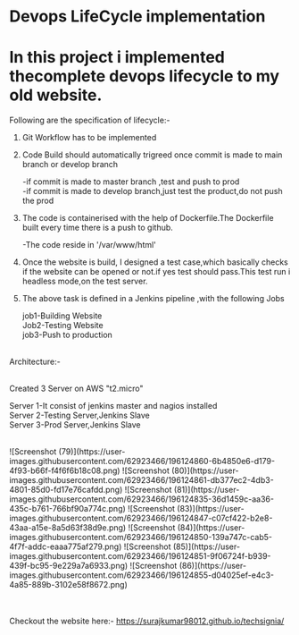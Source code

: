 # Devops LifeCycle implementation

# In this project i implemented thecomplete devops lifecycle to my old website.

Following are the specification of lifecycle:-

1) Git Workflow has to be implemented
2) Code Build should automatically trigreed once commit is made to main branch or develop branch

   -if commit is made to master branch ,test and push to prod<br>
   -if commit is made to develop branch,just test the product,do not push the prod

3) The code is containerised with the help of Dockerfile.The Dockerfile built every time there is a push to github.

   -The code reside in '/var/www/html'

4) Once the website is build, I designed a test case,which basically checks if the website can be opened or not.if yes test should pass.This test run i headless mode,on the test server.

5) The above task is defined in a Jenkins pipeline ,with the following Jobs

   job1-Building Website<br>
   Job2-Testing Website<br>
   job3-Push to production


<br>
Architecture:-<br>

<br>Created 3 Server on AWS "t2.micro"

Server 1-It consist of jenkins master and nagios installed<br>
Server 2-Testing Server,Jenkins Slave<br>
Server 3-Prod Server,Jenkins Slave

<br>
![Screenshot (79)](https://user-images.githubusercontent.com/62923466/196124860-6b4850e6-d179-4f93-b66f-f4f6f6b18c08.png)
![Screenshot (80)](https://user-images.githubusercontent.com/62923466/196124861-db377ec2-4db3-4801-85d0-fd17e76cafdd.png)
![Screenshot (81)](https://user-images.githubusercontent.com/62923466/196124835-36d1459c-aa36-435c-b761-766bf90a774c.png)
![Screenshot (83)](https://user-images.githubusercontent.com/62923466/196124847-c07cf422-b2e8-43aa-a15e-8a5d63f38d9e.png)
![Screenshot (84)](https://user-images.githubusercontent.com/62923466/196124850-139a747c-cab5-4f7f-addc-eaaa775af279.png)
![Screenshot (85)](https://user-images.githubusercontent.com/62923466/196124851-9f06724f-b939-439f-bc95-9e229a7a6933.png)
![Screenshot (86)](https://user-images.githubusercontent.com/62923466/196124855-d04025ef-e4c3-4a85-889b-3102e58f8672.png)

<br><br>
Checkout the website here:-
https://surajkumar98012.github.io/techsignia/
